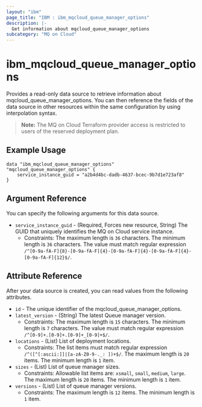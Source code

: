 ```yaml
---
layout: "ibm"
page_title: "IBM : ibm_mqcloud_queue_manager_options"
description: |-
  Get information about mqcloud_queue_manager_options
subcategory: "MQ on Cloud"
---
```


# ibm_mqcloud_queue_manager_options

Provides a read-only data source to retrieve information about mqcloud_queue_manager_options. You can then reference the fields of the data source in other resources within the same configuration by using interpolation syntax.

> **Note:** The MQ on Cloud Terraform provider access is restricted to users of the reserved deployment plan.

## Example Usage

```hcl
data "ibm_mqcloud_queue_manager_options" "mqcloud_queue_manager_options" {
	service_instance_guid = "a2b4d4bc-dadb-4637-bcec-9b7d1e723af8"
}
```

## Argument Reference

You can specify the following arguments for this data source.

* `service_instance_guid` - (Required, Forces new resource, String) The GUID that uniquely identifies the MQ on Cloud service instance.
  * Constraints: The maximum length is `36` characters. The minimum length is `36` characters. The value must match regular expression `/^[0-9a-fA-F]{8}-[0-9a-fA-F]{4}-[0-9a-fA-F]{4}-[0-9a-fA-F]{4}-[0-9a-fA-F]{12}$/`.

## Attribute Reference

After your data source is created, you can read values from the following attributes.

* `id` - The unique identifier of the mqcloud_queue_manager_options.
* `latest_version` - (String) The latest Queue manager version.
  * Constraints: The maximum length is `15` characters. The minimum length is `7` characters. The value must match regular expression `/^[0-9]+.[0-9]+.[0-9]+_[0-9]+$/`.
* `locations` - (List) List of deployment locations.
  * Constraints: The list items must match regular expression `/^([^[:ascii:]]|[a-zA-Z0-9-._: ])+$/`. The maximum length is `20` items. The minimum length is `1` item.
* `sizes` - (List) List of queue manager sizes.
  * Constraints: Allowable list items are: `xsmall`, `small`, `medium`, `large`. The maximum length is `20` items. The minimum length is `1` item.
* `versions` - (List) List of queue manager versions.
  * Constraints: The maximum length is `12` items. The minimum length is `1` item.

